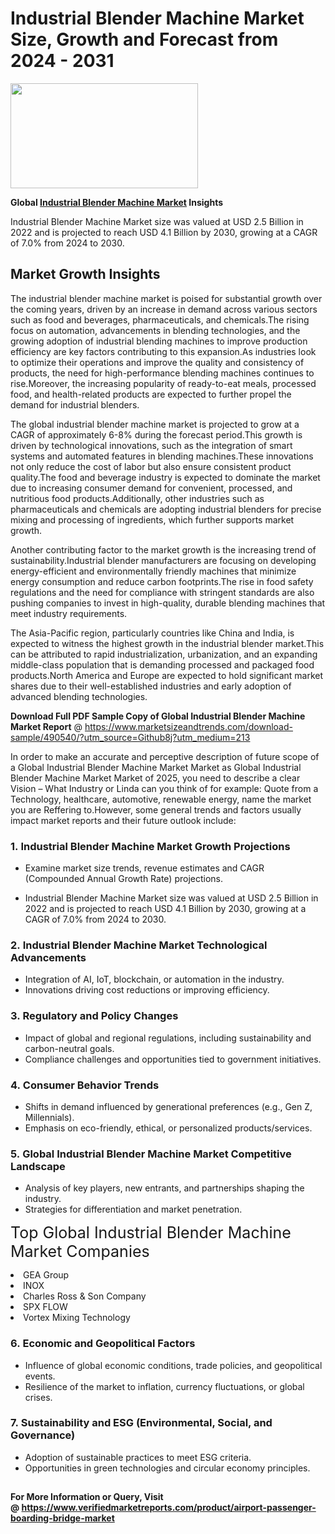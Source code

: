 <H1>Industrial Blender Machine Market Size, Growth and Forecast from 2024 - 2031</H1><img class="aligncenter size-medium wp-image-584254" src="https://thirdeyenews.in/wp-content/uploads/2024/09/Global-Market-Research-300x168.jpeg" alt="" width="300" height="168" /><p><strong>Global&nbsp;<a href="https://www.marketsizeandtrends.com/download-sample/490540/?utm_source=Github8j?utm_medium=213">Industrial Blender Machine Market</a> Insights</strong></p><p>Industrial Blender Machine Market size was valued at USD 2.5 Billion in 2022 and is projected to reach USD 4.1 Billion by 2030, growing at a CAGR of 7.0% from 2024 to 2030.</p><p><h2>Market Growth Insights</h2> <p>The industrial blender machine market is poised for substantial growth over the coming years, driven by an increase in demand across various sectors such as food and beverages, pharmaceuticals, and chemicals.The rising focus on automation, advancements in blending technologies, and the growing adoption of industrial blending machines to improve production efficiency are key factors contributing to this expansion.As industries look to optimize their operations and improve the quality and consistency of products, the need for high-performance blending machines continues to rise.Moreover, the increasing popularity of ready-to-eat meals, processed food, and health-related products are expected to further propel the demand for industrial blenders.</p> <p>The global industrial blender machine market is projected to grow at a CAGR of approximately 6-8% during the forecast period.This growth is driven by technological innovations, such as the integration of smart systems and automated features in blending machines.These innovations not only reduce the cost of labor but also ensure consistent product quality.The food and beverage industry is expected to dominate the market due to increasing consumer demand for convenient, processed, and nutritious food products.Additionally, other industries such as pharmaceuticals and chemicals are adopting industrial blenders for precise mixing and processing of ingredients, which further supports market growth.</p> <p>Another contributing factor to the market growth is the increasing trend of sustainability.Industrial blender manufacturers are focusing on developing energy-efficient and environmentally friendly machines that minimize energy consumption and reduce carbon footprints.The rise in food safety regulations and the need for compliance with stringent standards are also pushing companies to invest in high-quality, durable blending machines that meet industry requirements.</p> <p>The Asia-Pacific region, particularly countries like China and India, is expected to witness the highest growth in the industrial blender market.This can be attributed to rapid industrialization, urbanization, and an expanding middle-class population that is demanding processed and packaged food products.North America and Europe are expected to hold significant market shares due to their well-established industries and early adoption of advanced blending technologies.</p> <p><span class=""><strong>Download Full PDF Sample Copy of Global Industrial Blender Machine Market Report</strong> @ <a href="https://www.marketsizeandtrends.com/download-sample/490540/?utm_source=Github8j?utm_medium=213" target="_blank">https://www.marketsizeandtrends.com/download-sample/490540/?utm_source=Github8j?utm_medium=213</a></span></p><p>In order to make an accurate and perceptive description of future scope of a Global&nbsp;Industrial Blender Machine Market Market as Global&nbsp;Industrial Blender Machine Market Market of 2025, you need to describe a clear Vision &ndash; What Industry or Linda can you think of for example: Quote from a Technology, healthcare, automotive, renewable energy, name the market you are Reffering to.However, some general trends and factors usually impact market reports and their future outlook include:</p><h3>1.&nbsp;<strong>Industrial Blender Machine Market Growth Projections</strong></h3><ul><li>Examine market size trends, revenue estimates and CAGR (Compounded Annual Growth Rate) projections.</li><li><p>Industrial Blender Machine Market size was valued at USD 2.5 Billion in 2022 and is projected to reach USD 4.1 Billion by 2030, growing at a CAGR of 7.0% from 2024 to 2030.</p></li></ul><h3>2.&nbsp;<strong>Industrial Blender Machine Market Technological Advancements</strong></h3><ul><li>Integration of AI, IoT, blockchain, or automation in the industry.</li><li>Innovations driving cost reductions or improving efficiency.</li></ul><h3>3.&nbsp;<strong>Regulatory and Policy Changes</strong></h3><ul><li>Impact of global and regional regulations, including sustainability and carbon-neutral goals.</li><li>Compliance challenges and opportunities tied to government initiatives.</li></ul><h3>4.&nbsp;<strong>Consumer Behavior Trends</strong></h3><ul><li>Shifts in demand influenced by generational preferences (e.g., Gen Z, Millennials).</li><li>Emphasis on eco-friendly, ethical, or personalized products/services.</li></ul><h3>5.&nbsp;<strong>Global Industrial Blender Machine Market Competitive Landscape</strong></h3><ul><li>Analysis of key players, new entrants, and partnerships shaping the industry.</li><li>Strategies for differentiation and market penetration.</li></ul><p data-pm-slice="1 1 []"><span style="color: inherit; font-family: inherit; font-size: 25px;">Top Global Industrial Blender Machine Market Companies</span></p><div class="" data-test-id=""><p><li>GEA Group</li><li> INOX</li><li> Charles Ross & Son Company</li><li> SPX FLOW</li><li> Vortex Mixing Technology</li></p></div><h3>6.&nbsp;<strong>Economic and Geopolitical Factors</strong></h3><ul><li>Influence of global economic conditions, trade policies, and geopolitical events.</li><li>Resilience of the market to inflation, currency fluctuations, or global crises.</li></ul><h3>7.&nbsp;<strong>Sustainability and ESG (Environmental, Social, and Governance)</strong></h3><ul><li>Adoption of sustainable practices to meet ESG criteria.</li><li>Opportunities in green technologies and circular economy principles.</li></ul><h2><strong style="font-size: 14px;">For More Information or Query, Visit @&nbsp;</strong><a style="background-color: #ffffff; font-size: 14px;" href="https://www.marketsizeandtrends.com/report/industrial-blender-machine-market/" target="_blank">https://www.verifiedmarketreports.com/product/airport-passenger-boarding-bridge-market</a></h2>
